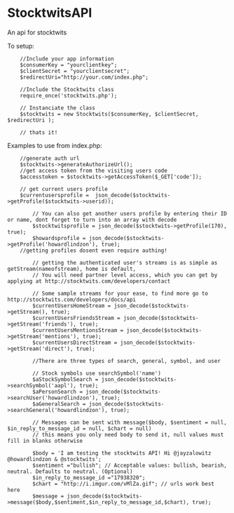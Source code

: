 StocktwitsAPI
=============

An api for stocktwits

To setup:

        //Include your app information
        $consumerKey = "yourclientkey";
        $clientSecret = "yourclientsecret";
        $redirectUri="http://your.com/index.php";
        
        //Include the Stocktwits class
        require_once('stocktwits.php');

        // Instanciate the class
        $stocktwits = new Stocktwits($consumerKey, $clientSecret, $redirectUri );

        // thats it!

Examples to use from index.php: 

        //generate auth url
        $stocktwits->generateAuthorizeUrl();
        //get access token from the visiting users code
        $accesstoken = $stocktwits->getAccessToken($_GET['code']);

        // get current users profile
        $currentusersprofile =  json_decode($stocktwits->getProfile($stocktwits->userid));

    		// You can also get another users profile by entering their ID or name, dont forget to turn into an array with decode
  			$stocktwitsprofile = json_decode($stocktwits->getProfile(170), true);
  			$howardsprofile = json_decode($stocktwits->getProfile('howardlindzon'), true);
        //getting profiles dosent even require authing!

  			// getting the authenticated user's streams is as simple as getStream(nameofstream), home is default, 
  			// You will need partner level access, which you can get by applying at http://stocktwits.com/developers/contact

  			// Some sample streams for your ease, to find more go to http://stocktwits.com/developers/docs/api
  			$currentUsersHomeStream = json_decode($stocktwits->getStream(), true);
  			$currentUsersFriendsStream = json_decode($stocktwits->getStream('friends'), true);
  			$currentUsersMentionsStream = json_decode($stocktwits->getStream('mentions'), true);
  			$currentUsersDirectStream = json_decode($stocktwits->getStream('direct'), true);

  			//There are three types of search, general, symbol, and user

  			// Stock symbols use searchSymbol('name')
  			$aStockSymbolSearch = json_decode($stocktwits->searchSymbol('aapl'), true);
  			$aPersonSearch = json_decode($stocktwits->searchUser('howardlindzon'), true);
  			$aGeneralSearch = json_decode($stocktwits->searchGeneral('howardlindzon'), true);
  			
  			// Messages can be sent with message($body, $sentiment = null, $in_reply_to_message_id = null, $chart = null)
  			// this means you only need body to send it, null values must fill in blanks otherwise

  			$body = 'I am testing the stocktwits API! Hi @jayzalowitz @howardlindzon & @stocktwits';
  			$sentiment ="bullish"; // Acceptable values: bullish, bearish, neutral. Defaults to neutral. (Optional)
  			$in_reply_to_message_id ="17938320";
  			$chart = "http://i.imgur.com/vMlZa.gif"; // urls work best here
  			$message = json_decode($stocktwits->message($body,$sentiment,$in_reply_to_message_id,$chart), true);
